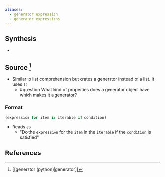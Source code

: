 ```yaml
---
aliases:
  - generator expression
  - generator expressions
---
```

## Synthesis
- 
## Source [^1]
- Similar to list comprehension but crates a generator instead of a list. It uses `()`
	- #question What kind of properties does a generator object have which makes it a generator?
### Format
```python
(expression for item in iterable if condition)
```
- Reads as
	- "Do the `expression` for the `item` in the `iterable` if the `condition` is satisfied"
## References

[^1]: [[generator (python)|generator]]